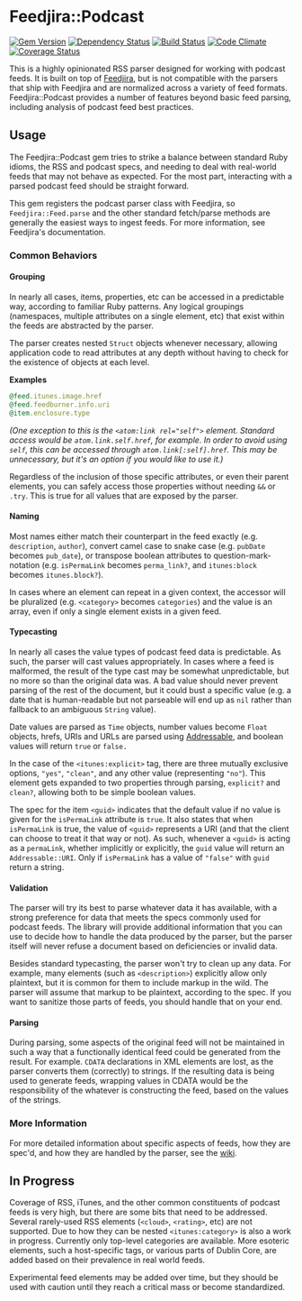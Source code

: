 # Feedjira::Podcast

[![Gem Version](http://img.shields.io/gem/v/feedjira-podcast.svg)](https://rubygems.org/gems/feedjira-podcast)
[![Dependency Status](https://gemnasium.com/scour/feedjira-podcast.svg)](https://gemnasium.com/scour/feedjira-podcast)
[![Build Status](https://travis-ci.org/scour/feedjira-podcast.svg)](https://travis-ci.org/scour/feedjira-podcast)
[![Code Climate](https://codeclimate.com/github/scour/feedjira-podcast/badges/gpa.svg)](https://codeclimate.com/github/scour/feedjira-podcast)
[![Coverage Status](https://coveralls.io/repos/scour/feedjira-podcast/badge.svg?branch=master)](https://coveralls.io/r/scour/feedjira-podcast?branch=master)

This is a highly opinionated RSS parser designed for working with podcast feeds. It is built on top of [Feedjira](http://feedjira.com/), but is not compatible with the parsers that ship with Feedjira and are normalized across a variety of feed formats. Feedjira::Podcast provides a number of features beyond basic feed parsing, including analysis of podcast feed best practices.

## Usage

The Feedjira::Podcast gem tries to strike a balance between standard Ruby idioms, the RSS and podcast specs, and needing to deal with real-world feeds that may not behave as expected. For the most part, interacting with a parsed podcast feed should be straight forward.

This gem registers the podcast parser class with Feedjira, so `Feedjira::Feed.parse` and the other standard fetch/parse methods are generally the easiest ways to ingest feeds. For more information, see Feedjira's documentation.

### Common Behaviors

#### Grouping

In nearly all cases, items, properties, etc can be accessed in a predictable way, according to familiar Ruby patterns. Any logical groupings (namespaces, multiple attributes on a single element, etc) that exist within the feeds are abstracted by the parser.

The parser creates nested `Struct` objects whenever necessary, allowing application code to read attributes at any depth without having to check for the existence of objects at each level.

**Examples**

```ruby
@feed.itunes.image.href
@feed.feedburner.info.uri
@item.enclosure.type
```

*(One exception to this is the `<atom:link rel="self">` element. Standard access would be `atom.link.self.href`, for example. In order to avoid using `self`, this can be accessed through `atom.link[:self].href`. This may be unnecessary, but it's an option if you would like to use it.)*

Regardless of the inclusion of those specific attributes, or even their parent elements, you can safely access those properties without needing `&&` or `.try`. This is true for all values that are exposed by the parser.

#### Naming

Most names either match their counterpart in the feed exactly (e.g. `description`, `author`), convert camel case to snake case (e.g. `pubDate` becomes `pub_date`), or transpose boolean attributes to question-mark-notation (e.g. `isPermaLink` becomes `perma_link?`, and `itunes:block` becomes `itunes.block?`).

In cases where an element can repeat in a given context, the accessor will be pluralized (e.g. `<category>` becomes `categories`) and the value is an array, even if only a single element exists in a given feed.

#### Typecasting

In nearly all cases the value types of podcast feed data is predictable. As such, the parser will cast values appropriately. In cases where a feed is malformed, the result of the type cast may be somewhat unpredictable, but no more so than the original data was. A bad value should never prevent parsing of the rest of the document, but it could bust a specific value (e.g. a date that is human-readable but not parseable will end up as `nil` rather than fallback to an ambiguous `String` value).

Date values are parsed as `Time` objects, number values become `Float` objects, hrefs, URIs and URLs are parsed using [Addressable](https://github.com/sporkmonger/addressable), and boolean values will return `true` or `false.`

In the case of the `<itunes:explicit>` tag, there are three mutually exclusive options, `"yes"`, `"clean"`, and any other value (representing `"no"`). This element gets expanded to two properties through parsing, `explicit?` and `clean?`, allowing both to be simple boolean values.

The spec for the item `<guid>` indicates that the default value if no value is given for the `isPermaLink` attribute is `true`. It also states that when `isPermaLink` is true, the value of `<guid>` represents a URI (and that the client can choose to treat it that way or not). As such, whenever a `<guid>` is acting as a `permaLink`, whether implicitly or explicitly, the `guid` value will return an `Addressable::URI`. Only if `isPermaLink` has a value of `"false"` with `guid` return a string.

#### Validation

The parser will try its best to parse whatever data it has available, with a strong preference for data that meets the specs commonly used for podcast feeds. The library will provide additional information that you can use to decide how to handle the data produced by the parser, but the parser itself will never refuse a document based on deficiencies or invalid data.

Besides standard typecasting, the parser won't try to clean up any data. For example, many elements (such as `<description>`) explicitly allow only plaintext, but it is common for them to include markup in the wild. The parser will assume that markup to be plaintext, according to the spec. If you want to sanitize those parts of feeds, you should handle that on your end.

#### Parsing

During parsing, some aspects of the original feed will not be maintained in such a way that a functionally identical feed could be generated from the result. For example. `CDATA` declarations in XML elements are lost, as the parser converts them (correctly) to strings. If the resulting data is being used to generate feeds, wrapping values in CDATA would be the responsibility of the whatever is constructing the feed, based on the values of the strings.

### More Information

For more detailed information about specific aspects of feeds, how they are spec'd, and how they are handled by the parser, see the [wiki](https://github.com/scour/feedjira-podcast/wiki).

## In Progress

Coverage of RSS, iTunes, and the other common constituents of podcast feeds is very high, but there are some bits that need to be addressed. Several rarely-used RSS elements (`<cloud>`, `<rating>`, etc) are not supported. Due to how they can be nested `<itunes:category>` is also a work in progress. Currently only top-level categories are available. More esoteric elements, such a host-specific tags, or various parts of Dublin Core, are added based on their prevalence in real world feeds.

Experimental feed elements may be added over time, but they should be used with caution until they reach a critical mass or become standardized.
